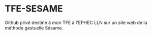 # TFE-SESAME
Github privé destiné à mon TFE à l'EPHEC LLN sur un site web de la méthode gestuelle Sésame.

